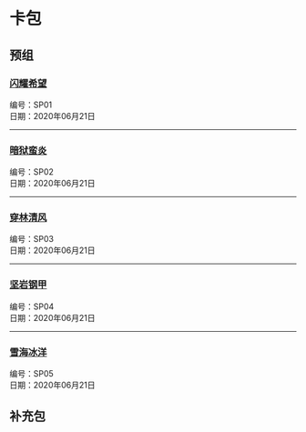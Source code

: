 # 卡包

## 预组

### [闪耀希望](./SP01)

编号：SP01<br/>
日期：2020年06月21日

<hr>

### [暗狱蛮炎](./SP02)

编号：SP02<br/>
日期：2020年06月21日

<hr>

### [穿林清风](./SP03)

编号：SP03<br/>
日期：2020年06月21日

<hr>

### [坚岩钢甲](./SP04)

编号：SP04<br/>
日期：2020年06月21日

<hr>

### [雪海冰洋](./SP05)

编号：SP05<br/>
日期：2020年06月21日

## 补充包
